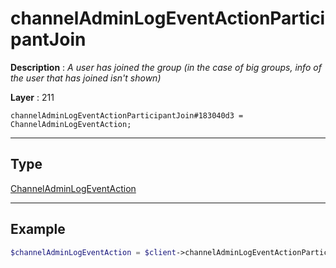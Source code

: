 # channelAdminLogEventActionParticipantJoin

**Description** : *A user has joined the group (in the case of big groups, info of the user that has joined isn't shown)*

**Layer** : 211

```tl
channelAdminLogEventActionParticipantJoin#183040d3 = ChannelAdminLogEventAction;
```

---

## Type

[ChannelAdminLogEventAction](type/ChannelAdminLogEventAction)

---

## Example

```php
$channelAdminLogEventAction = $client->channelAdminLogEventActionParticipantJoin();
```